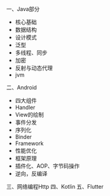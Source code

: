 一、Java部分       [](../qa/answer/java部分合集.md)
* 核心基础  [](../qa/answer/java/java基础QA.md)
* 数据结构 [](answer/java/数据结构QA.md)
* 设计模式
* 泛型   [](answer/java/泛型QA.md)
* 多线程、同步   [](answer/java/多线程编程QA.md)
* 加密   [](answer/java/加密QA.md)
* 反射与动态代理   [](answer/java/反射与动态代理QA.md)
* jvm  [](answer/java/虚拟机(jvm)QA.md)

二、Android  [](answer/android.md)
* 四大组件   [](answer/android/基础知识QA.md)
* Handler  [](answer/android/HandlerQA.md)
* View的绘制   [](answer/android/View绘制流程QA.md)
* 事件分发   [](answer/android/事件分发QA.md)
* 序列化
* Binder  [](answer/android/BinderQA.md)
* Framework [](answer/android/frameworkQA.md)
* 性能优化  [](../android/性能优化.md)
* 框架原理  [](answer/android/框架原理QA.md)
* 插件化、AOP、字节码操作
* 逆向，反编译

三、网络编程Http  [](answer/http/网络通信QA.md)
四、Kotlin   [](answer/kotlin/KotlinQA.md)
五、Flutter
